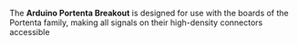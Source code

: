 The **Arduino Portenta Breakout** is designed for use with the boards of the Portenta family, making all signals on their high-density connectors accessible
